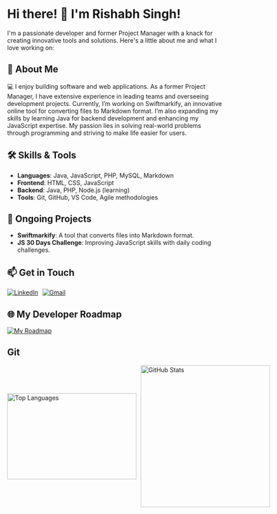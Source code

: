 # Hi there! 👋 I'm Rishabh Singh!

I'm a passionate developer and former Project Manager with a knack for creating innovative tools and solutions. Here's a little about me and what I love working on:

## 🚀 About Me
💻 I enjoy building software and web applications. As a former Project Manager, I have extensive experience in leading teams and overseeing development projects. Currently, I’m working on Swiftmarkify, an innovative online tool for converting files to Markdown format. I’m also expanding my skills by learning Java for backend development and enhancing my JavaScript expertise. My passion lies in solving real-world problems through programming and striving to make life easier for users.

## 🛠️ Skills & Tools
- **Languages**: Java, JavaScript, PHP, MySQL, Markdown
- **Frontend**: HTML, CSS, JavaScript
- **Backend**: Java, PHP, Node.js (learning)
- **Tools**: Git, GitHub, VS Code, Agile methodologies

## 🌱 Ongoing Projects
- **Swiftmarkify**: A tool that converts files into Markdown format.
- **JS 30 Days Challenge**: Improving JavaScript skills with daily coding challenges.

## 📫 Get in Touch
<div style="display: flex; gap: 10px;">
  <a href="https://www.linkedin.com/in/rishabh-singh-2715bb268/">
    <img src="https://img.shields.io/badge/LinkedIn-Connect%20with%20me-%230A66C2?style=flat&logo=linkedin&logoColor=white" alt="LinkedIn" />
  </a>
  <a href="mailto:singhrishabhj19@gmail.com">
    <img src="https://img.shields.io/badge/Gmail-Email%20Me-%23D14836?style=flat&logo=gmail&logoColor=white" alt="Gmail" />
  </a>
</div>

## 🌐 My Developer Roadmap
[![My Roadmap](https://roadmap.sh/card/tall/66e53a66f34c8868ec26a7be?variant=dark)](https://roadmap.sh)

## Git 
<div style="display: flex; gap: 10px; align-items: center;">
  <a href="https://github.com/singhrishabhj">
    <img src="https://github-readme-stats.vercel.app/api/top-langs/?username=singhrishabhj&layout=compact&langs_count=6&theme=radical" alt="Top Languages" style="width: 300px; height: 200px; object-fit: cover;" />
  </a>
  <a href="https://github.com/singhrishabhj">
    <img src="https://github-readme-stats.vercel.app/api?username=singhrishabhj&show_icons=true&theme=radical" alt="GitHub Stats" style="width: 300px; height: 330px; object-fit: cover;" />
  </a>
</div>


